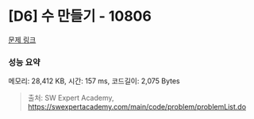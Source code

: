 # [D6] 수 만들기 - 10806 

[문제 링크](https://swexpertacademy.com/main/code/problem/problemDetail.do?contestProbId=AXTC4piqD_IDFASe) 

### 성능 요약

메모리: 28,412 KB, 시간: 157 ms, 코드길이: 2,075 Bytes



> 출처: SW Expert Academy, https://swexpertacademy.com/main/code/problem/problemList.do